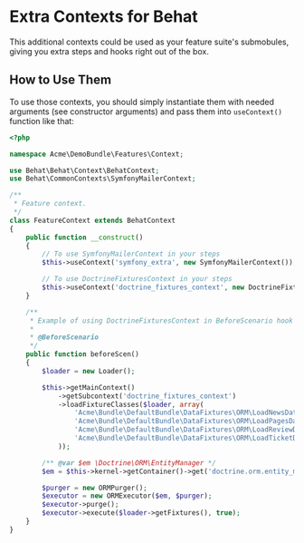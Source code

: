 Extra Contexts for Behat
========================

This additional contexts could be used as your feature suite's submobules,
giving you extra steps and hooks right out of the box.

How to Use Them
---------------

To use those contexts, you should simply instantiate them with needed arguments
(see constructor arguments) and pass them into `useContext()` function like
that:

``` php
<?php

namespace Acme\DemoBundle\Features\Context;

use Behat\Behat\Context\BehatContext;
use Behat\CommonContexts\SymfonyMailerContext;

/**
 * Feature context.
 */
class FeatureContext extends BehatContext
{
    public function __construct()
    {
        // To use SymfonyMailerContext in your steps
        $this->useContext('symfony_extra', new SymfonyMailerContext());

        // To use DoctrineFixturesContext in your steps
        $this->useContext('doctrine_fixtures_context', new DoctrineFixturesContext());
    }

    /**
     * Example of using DoctrineFixturesContext in BeforeScenario hook
     *
     * @BeforeScenario
     */
    public function beforeScen()
    {
        $loader = new Loader();

        $this->getMainContext()
            ->getSubcontext('doctrine_fixtures_context')
            ->loadFixtureClasses($loader, array(
                'Acme\Bundle\DefaultBundle\DataFixtures\ORM\LoadNewsData',
                'Acme\Bundle\DefaultBundle\DataFixtures\ORM\LoadPagesData',
                'Acme\Bundle\DefaultBundle\DataFixtures\ORM\LoadReviewData',
                'Acme\Bundle\DefaultBundle\DataFixtures\ORM\LoadTicketData',
            ));

        /** @var $em \Doctrine\ORM\EntityManager */
        $em = $this->kernel->getContainer()->get('doctrine.orm.entity_manager');

        $purger = new ORMPurger();
        $executor = new ORMExecutor($em, $purger);
        $executor->purge();
        $executor->execute($loader->getFixtures(), true);
    }
}

```

